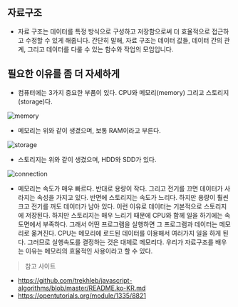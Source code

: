 ## 자료구조
- 자료 구조는 데이터를 특정 방식으로 구성하고 저장함으로써 더 효율적으로 접근하고 수정할 수 있게 해줍니다. 간단히 말해, 자료 구조는 데이터 값들, 데이터 간의 관계, 그리고 데이터를 다룰 수 있는 함수와 작업의 모임입니다.

## 필요한 이유를 좀 더 자세하게
- 컴퓨터에는 3가지 중요한 부품이 있다. CPU와 메모리(memory) 그리고 스토리지(storage)다.

![memory](https://s3.ap-northeast-2.amazonaws.com/opentutorials-user-file/module/1335/2901.png)

- 메모리는 위와 같이 생겼으며, 보통 RAM이라고 부른다.

![storage](https://s3.ap-northeast-2.amazonaws.com/opentutorials-user-file/module/1335/2927.png)

- 스토리지는 위와 같이 생겼으며, HDD와 SDD가 있다.

![connection](https://s3.ap-northeast-2.amazonaws.com/opentutorials-user-file/module/1335/2917.png)

- 메모리는 속도가 매우 빠르다. 반대로 용량이 작다. 그리고 전기를 끄면 데이터가 사라지는 속성을 가지고 있다. 반면에 스토리지는 속도가 느리다. 하지만 용량이 훨씬 크고 전기를 꺼도 데이터가 남아 있다. 이런 이유로 데이터는 기본적으로 스토리지에 저장된다. 하지만 스토리지는 매우 느리기 때문에 CPU와 함께 일을 하기에는 속도면에서 부족하다. 그래서 어떤 프로그램을 실행하면 그 프로그램과 데이터는 메모리로 옮겨진다. CPU는 메모리에 로드된 데이터를 이용해서 여러가지 일을 하게 된다. 그러므로 실행속도를 결정하는 것은 대체로 메모리다. 우리가 자료구조를 배우는 이유는 메모리의 효율적인 사용이라고 할 수 있다.

> 참고 사이트
- https://github.com/trekhleb/javascript-algorithms/blob/master/README.ko-KR.md
- https://opentutorials.org/module/1335/8821
